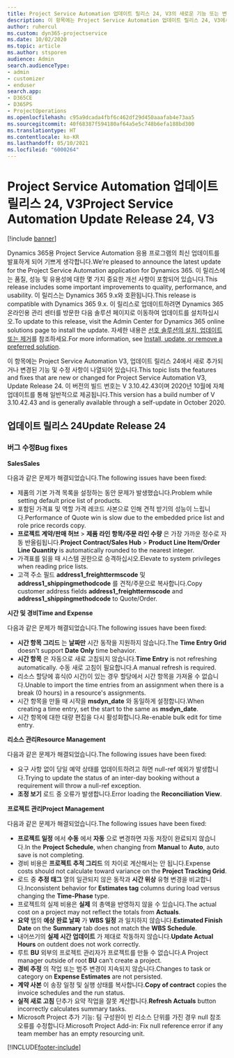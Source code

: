 ```yaml
---
title: Project Service Automation 업데이트 릴리스 24, V3의 새로운 기능 또는 변경된 기능
description: 이 항목에는 Project Service Automation 업데이트 릴리스 24, V3에서 사용할 수 있는 기능 및 수정 사항이 나열되어 있습니다.
author: ruhercul
ms.custom: dyn365-projectservice
ms.date: 10/02/2020
ms.topic: article
ms.author: stsporen
audience: Admin
search.audienceType:
- admin
- customizer
- enduser
search.app:
- D365CE
- D365PS
- ProjectOperations
ms.openlocfilehash: c95a9dcada4fbf6c462df29d450aaafab4e73aa5
ms.sourcegitcommit: 40f68387f594180af64a5e5c748b6efa188bd300
ms.translationtype: HT
ms.contentlocale: ko-KR
ms.lasthandoff: 05/10/2021
ms.locfileid: "6000264"
---
```

# <a name="project-service-automation-update-release-24-v3"></a><span data-ttu-id="9fc5c-103">Project Service Automation 업데이트 릴리스 24, V3</span><span class="sxs-lookup"><span data-stu-id="9fc5c-103">Project Service Automation Update Release 24, V3</span></span>

[!include [banner](../includes/psa-now-project-operations.md)]

<span data-ttu-id="9fc5c-104">Dynamics 365용 Project Service Automation 응용 프로그램의 최신 업데이트를 발표하게 되어 기쁘게 생각합니다.</span><span class="sxs-lookup"><span data-stu-id="9fc5c-104">We’re pleased to announce the latest update for the Project Service Automation application for Dynamics 365.</span></span> <span data-ttu-id="9fc5c-105">이 릴리스에는 품질, 성능 및 유용성에 대한 몇 가지 중요한 개선 사항이 포함되어 있습니다.</span><span class="sxs-lookup"><span data-stu-id="9fc5c-105">This release includes some important improvements to quality, performance, and usability.</span></span> <span data-ttu-id="9fc5c-106">이 릴리스는 Dynamics 365 9.x와 호환됩니다.</span><span class="sxs-lookup"><span data-stu-id="9fc5c-106">This release is compatible with Dynamics 365 9.x.</span></span> <span data-ttu-id="9fc5c-107">이 릴리스로 업데이트하려면 Dynamics 365 온라인용 관리 센터를 방문한 다음 솔루션 페이지로 이동하여 업데이트를 설치하십시오.</span><span class="sxs-lookup"><span data-stu-id="9fc5c-107">To update to this release, visit the Admin Center for Dynamics 365 online solutions page to install the update.</span></span> <span data-ttu-id="9fc5c-108">자세한 내용은 [선호 솔루션의 설치, 업데이트 또는 제거](/power-platform/admin/install-remove-preferred-solution)를 참조하세요.</span><span class="sxs-lookup"><span data-stu-id="9fc5c-108">For more information, see [Install, update, or remove a preferred solution](/power-platform/admin/install-remove-preferred-solution).</span></span>

<span data-ttu-id="9fc5c-109">이 항목에는 Project Service Automation V3, 업데이트 릴리스 24에서 새로 추가되거나 변경된 기능 및 수정 사항이 나열되어 있습니다.</span><span class="sxs-lookup"><span data-stu-id="9fc5c-109">This topic lists the features and fixes that are new or changed for Project Service Automation V3, Update Release 24.</span></span> <span data-ttu-id="9fc5c-110">이 버전의 빌드 번호는 V 3.10.42.43이며 2020년 10월에 자체 업데이트를 통해 일반적으로 제공됩니다.</span><span class="sxs-lookup"><span data-stu-id="9fc5c-110">This version has a build number of V 3.10.42.43 and is generally available through a self-update in October 2020.</span></span>

## <a name="update-release-24"></a><span data-ttu-id="9fc5c-111">업데이트 릴리스 24</span><span class="sxs-lookup"><span data-stu-id="9fc5c-111">Update Release 24</span></span>

### <a name="bug-fixes"></a><span data-ttu-id="9fc5c-112">버그 수정</span><span class="sxs-lookup"><span data-stu-id="9fc5c-112">Bug fixes</span></span>

<span data-ttu-id="9fc5c-113">**Sales**</span><span class="sxs-lookup"><span data-stu-id="9fc5c-113">**Sales**</span></span>

<span data-ttu-id="9fc5c-114">다음과 같은 문제가 해결되었습니다.</span><span class="sxs-lookup"><span data-stu-id="9fc5c-114">The following issues have been fixed:</span></span>

- <span data-ttu-id="9fc5c-115">제품의 기본 가격 목록을 설정하는 동안 문제가 발생했습니다.</span><span class="sxs-lookup"><span data-stu-id="9fc5c-115">Problem while setting default price list of products.</span></span>
- <span data-ttu-id="9fc5c-116">포함된 가격표 및 역할 가격 레코드 사본으로 인해 견적 받기의 성능이 느립니다.</span><span class="sxs-lookup"><span data-stu-id="9fc5c-116">Performance of Quote win is slow due to the embedded price list and role price records copy.</span></span>
- <span data-ttu-id="9fc5c-117">**프로젝트 계약/판매 허브** > **제품 라인 항목/주문 라인 수량** 은 가장 가까운 정수로 자동 반올림됩니다.</span><span class="sxs-lookup"><span data-stu-id="9fc5c-117">**Project Contract/Sales Hub** > **Product Line Item/Order Line Quantity** is automatically rounded to the nearest integer.</span></span>
- <span data-ttu-id="9fc5c-118">가격표를 읽을 때 시스템 권한으로 승격하십시오.</span><span class="sxs-lookup"><span data-stu-id="9fc5c-118">Elevate to system privileges when reading price lists.</span></span>
- <span data-ttu-id="9fc5c-119">고객 주소 필드 **address1_freighttermscode** 및 **address1_shippingmethodcode** 를 견적/주문으로 복사합니다.</span><span class="sxs-lookup"><span data-stu-id="9fc5c-119">Copy customer address fields **address1_freighttermscode** and **address1_shippingmethodcode** to Quote/Order.</span></span> 


<span data-ttu-id="9fc5c-120">**시간 및 경비**</span><span class="sxs-lookup"><span data-stu-id="9fc5c-120">**Time and Expense**</span></span>

<span data-ttu-id="9fc5c-121">다음과 같은 문제가 해결되었습니다.</span><span class="sxs-lookup"><span data-stu-id="9fc5c-121">The following issues have been fixed:</span></span>

- <span data-ttu-id="9fc5c-122">**시간 항목 그리드** 는 **날짜만** 시간 동작을 지원하지 않습니다.</span><span class="sxs-lookup"><span data-stu-id="9fc5c-122">The **Time Entry Grid** doesn't support **Date Only** time behavior.</span></span>
- <span data-ttu-id="9fc5c-123">**시간 항목** 은 자동으로 새로 고침되지 않습니다.</span><span class="sxs-lookup"><span data-stu-id="9fc5c-123">**Time Entry** is not refreshing automatically.</span></span> <span data-ttu-id="9fc5c-124">수동 새로 고침이 필요합니다.</span><span class="sxs-lookup"><span data-stu-id="9fc5c-124">A manual refresh is required.</span></span>
- <span data-ttu-id="9fc5c-125">리소스 할당에 휴식(0 시간)이 있는 경우 할당에서 시간 항목을 가져올 수 없습니다.</span><span class="sxs-lookup"><span data-stu-id="9fc5c-125">Unable to import the time entries from an assignment when there is a break (0 hours) in a resource's assignments.</span></span>
- <span data-ttu-id="9fc5c-126">시간 항목을 만들 때 시작을 **msdyn_date** 와 동일하게 설정합니다.</span><span class="sxs-lookup"><span data-stu-id="9fc5c-126">When creating a time entry, set the start to the same as **msdyn_date**.</span></span>
- <span data-ttu-id="9fc5c-127">시간 항목에 대한 대량 편집을 다시 활성화합니다.</span><span class="sxs-lookup"><span data-stu-id="9fc5c-127">Re-enable bulk edit for time entry.</span></span>

<span data-ttu-id="9fc5c-128">**리소스 관리**</span><span class="sxs-lookup"><span data-stu-id="9fc5c-128">**Resource Management**</span></span>

<span data-ttu-id="9fc5c-129">다음과 같은 문제가 해결되었습니다.</span><span class="sxs-lookup"><span data-stu-id="9fc5c-129">The following issues have been fixed:</span></span>

- <span data-ttu-id="9fc5c-130">요구 사항 없이 당일 예약 상태를 업데이트하려고 하면 null-ref 예외가 발생합니다.</span><span class="sxs-lookup"><span data-stu-id="9fc5c-130">Trying to update the status of an inter-day booking without a requirement will throw a null-ref exception.</span></span>
- <span data-ttu-id="9fc5c-131">**조정 보기** 로드 중 오류가 발생합니다.</span><span class="sxs-lookup"><span data-stu-id="9fc5c-131">Error loading the **Reconciliation View**.</span></span>


<span data-ttu-id="9fc5c-132">**프로젝트 관리**</span><span class="sxs-lookup"><span data-stu-id="9fc5c-132">**Project Management**</span></span>

<span data-ttu-id="9fc5c-133">다음과 같은 문제가 해결되었습니다.</span><span class="sxs-lookup"><span data-stu-id="9fc5c-133">The following issues have been fixed:</span></span>

- <span data-ttu-id="9fc5c-134">**프로젝트 일정** 에서 **수동** 에서 **자동** 으로 변경하면 자동 저장이 완료되지 않습니다.</span><span class="sxs-lookup"><span data-stu-id="9fc5c-134">In the **Project Schedule**, when changing from **Manual** to **Auto**, auto save is not completing.</span></span>
- <span data-ttu-id="9fc5c-135">경비 비용은 **프로젝트 추적 그리드** 의 차이로 계산해서는 안 됩니다.</span><span class="sxs-lookup"><span data-stu-id="9fc5c-135">Expense costs should not calculate toward variance on the **Project Tracking Grid**.</span></span>
- <span data-ttu-id="9fc5c-136">로드 중 **추정 태그** 열의 일관되지 않은 동작과 **시간 위상** 유형 변경을 비교합니다.</span><span class="sxs-lookup"><span data-stu-id="9fc5c-136">Inconsistent behavior for **Estimates tag** columns during load versus changing the **Time-Phase** type.</span></span>
- <span data-ttu-id="9fc5c-137">프로젝트의 실제 비용은 **실제** 의 총액을 반영하지 않을 수 있습니다.</span><span class="sxs-lookup"><span data-stu-id="9fc5c-137">The actual cost on a project may not reflect the totals from **Actuals**.</span></span>
- <span data-ttu-id="9fc5c-138">**요약** 탭의 **예상 완료 날짜** 가 **WBS 일정** 과 일치하지 않습니다.</span><span class="sxs-lookup"><span data-stu-id="9fc5c-138">**Estimated Finish Date** on the **Summary** tab does not match the **WBS Schedule**.</span></span>
- <span data-ttu-id="9fc5c-139">내어쓰기의 **실제 시간 업데이트** 가 제대로 작동하지 않습니다.</span><span class="sxs-lookup"><span data-stu-id="9fc5c-139">**Update Actual Hours** on outdent does not work correctly.</span></span>
- <span data-ttu-id="9fc5c-140">루트 **BU** 외부의 프로젝트 관리자가 프로젝트를 만들 수 없습니다.</span><span class="sxs-lookup"><span data-stu-id="9fc5c-140">A Project manager outside of root **BU** can't create a project.</span></span>
- <span data-ttu-id="9fc5c-141">**경비 추정** 의 작업 또는 범주 변경이 지속되지 않습니다.</span><span class="sxs-lookup"><span data-stu-id="9fc5c-141">Changes to task or category on **Expense Estimates** are not persisted.</span></span>
- <span data-ttu-id="9fc5c-142">**계약 사본** 이 송장 일정 및 실행 상태를 복사합니다.</span><span class="sxs-lookup"><span data-stu-id="9fc5c-142">**Copy of contract** copies the invoice schedules and the run status.</span></span>
- <span data-ttu-id="9fc5c-143">**실적 새로 고침** 단추가 요약 작업을 잘못 계산합니다.</span><span class="sxs-lookup"><span data-stu-id="9fc5c-143">**Refresh Actuals** button incorrectly calculates summary tasks.</span></span>
- <span data-ttu-id="9fc5c-144">Microsoft Project 추가 기능: 팀 구성원이 빈 리소스 단위를 가진 경우 null 참조 오류를 수정합니다.</span><span class="sxs-lookup"><span data-stu-id="9fc5c-144">Microsoft Project Add-in: Fix null reference error if any team member has an empty resourcing unit.</span></span>



[!INCLUDE[footer-include](../includes/footer-banner.md)]